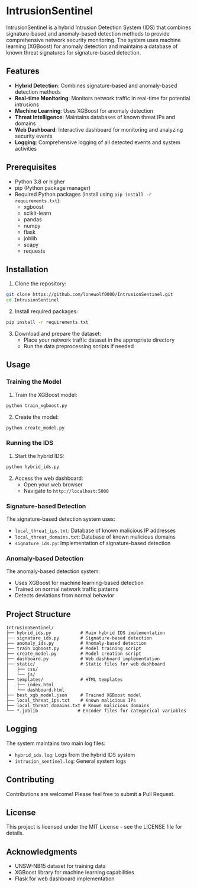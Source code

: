 # IntrusionSentinel

IntrusionSentinel is a hybrid Intrusion Detection System (IDS) that combines signature-based and anomaly-based detection methods to provide comprehensive network security monitoring. The system uses machine learning (XGBoost) for anomaly detection and maintains a database of known threat signatures for signature-based detection.

## Features

- **Hybrid Detection**: Combines signature-based and anomaly-based detection methods
- **Real-time Monitoring**: Monitors network traffic in real-time for potential intrusions
- **Machine Learning**: Uses XGBoost for anomaly detection
- **Threat Intelligence**: Maintains databases of known threat IPs and domains
- **Web Dashboard**: Interactive dashboard for monitoring and analyzing security events
- **Logging**: Comprehensive logging of all detected events and system activities

## Prerequisites

- Python 3.8 or higher
- pip (Python package manager)
- Required Python packages (install using `pip install -r requirements.txt`):
  - xgboost
  - scikit-learn
  - pandas
  - numpy
  - flask
  - joblib
  - scapy
  - requests

## Installation

1. Clone the repository:
```bash
git clone https://github.com/lonewolf0000/IntrusionSentinel.git
cd IntrusionSentinel
```

2. Install required packages:
```bash
pip install -r requirements.txt
```

3. Download and prepare the dataset:
   - Place your network traffic dataset in the appropriate directory
   - Run the data preprocessing scripts if needed

## Usage

### Training the Model

1. Train the XGBoost model:
```bash
python train_xgboost.py
```

2. Create the model:
```bash
python create_model.py
```

### Running the IDS

1. Start the hybrid IDS:
```bash
python hybrid_ids.py
```

2. Access the web dashboard:
   - Open your web browser
   - Navigate to `http://localhost:5000`

### Signature-based Detection

The signature-based detection system uses:
- `local_threat_ips.txt`: Database of known malicious IP addresses
- `local_threat_domains.txt`: Database of known malicious domains
- `signature_ids.py`: Implementation of signature-based detection

### Anomaly-based Detection

The anomaly-based detection system:
- Uses XGBoost for machine learning-based detection
- Trained on normal network traffic patterns
- Detects deviations from normal behavior

## Project Structure

```
IntrusionSentinel/
├── hybrid_ids.py           # Main hybrid IDS implementation
├── signature_ids.py        # Signature-based detection
├── anomaly_ids.py          # Anomaly-based detection
├── train_xgboost.py        # Model training script
├── create_model.py         # Model creation script
├── dashboard.py            # Web dashboard implementation
├── static/                 # Static files for web dashboard
│   ├── css/
│   └── js/
├── templates/              # HTML templates
│   ├── index.html
│   └── dashboard.html
├── best_xgb_model.json     # Trained XGBoost model
├── local_threat_ips.txt    # Known malicious IPs
├── local_threat_domains.txt # Known malicious domains
└── *.joblib               # Encoder files for categorical variables
```

## Logging

The system maintains two main log files:
- `hybrid_ids.log`: Logs from the hybrid IDS system
- `intrusion_sentinel.log`: General system logs

## Contributing

Contributions are welcome! Please feel free to submit a Pull Request.

## License

This project is licensed under the MIT License - see the LICENSE file for details.

## Acknowledgments

- UNSW-NB15 dataset for training data
- XGBoost library for machine learning capabilities
- Flask for web dashboard implementation 